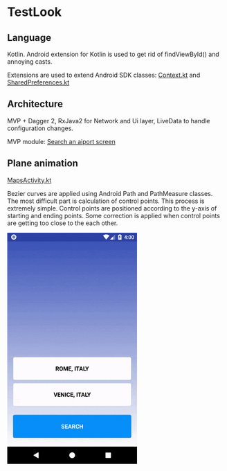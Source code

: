 # TestLook

## Language
Kotlin. Android extension for Kotlin is used to get rid of findViewById() and annoying casts.

Extensions are used to extend Android SDK classes: 
[Context.kt](https://github.com/shuhart/TestLook/blob/master/app/src/main/java/com/shuhart/testlook/utils/Context.kt) and 
[SharedPreferences.kt](https://github.com/shuhart/TestLook/blob/master/app/src/main/java/com/shuhart/testlook/utils/SharedPreferences.kt)


## Architecture
MVP + Dagger 2, RxJava2 for Network and Ui layer, LiveData to handle configuration changes. 

MVP module: [Search an aiport screen](https://github.com/shuhart/TestLook/tree/master/app/src/main/java/com/shuhart/testlook/modules/flight/search/airport)

## Plane animation
[MapsActivity.kt](https://github.com/shuhart/TestLook/blob/master/app/src/main/java/com/shuhart/testlook/modules/flight/search/map/MapsActivity.kt)

Bezier curves are applied using Android Path and PathMeasure classes. The most difficult part is calculation of control points. This process is extremely simple. Control points are positioned according to the y-axis of starting and ending points. Some correction is applied when control points are getting too close to the each other.

<img src="/images/demo.gif" alt="Sample" width="300px" />
